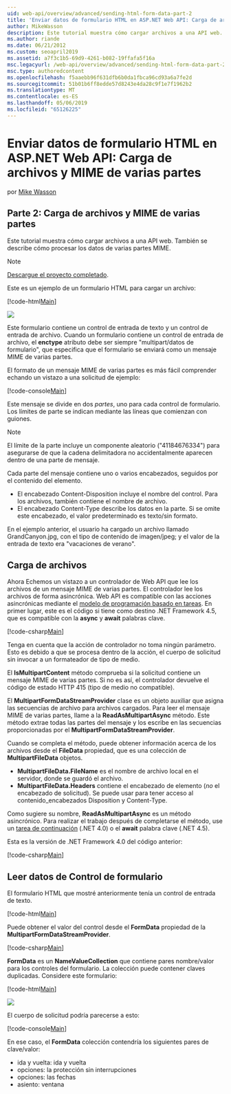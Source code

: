 ```yaml
---
uid: web-api/overview/advanced/sending-html-form-data-part-2
title: 'Enviar datos de formulario HTML en ASP.NET Web API: Carga de archivos y MIME de varias partes - ASP.NET 4.x'
author: MikeWasson
description: Este tutorial muestra cómo cargar archivos a una API web. También se describe cómo procesar los datos de varias partes MIME.
ms.author: riande
ms.date: 06/21/2012
ms.custom: seoapril2019
ms.assetid: a7f3c1b5-69d9-4261-b082-19ffafa5f16a
msc.legacyurl: /web-api/overview/advanced/sending-html-form-data-part-2
msc.type: authoredcontent
ms.openlocfilehash: f5aaebb96f631dfb6b0da1fbca96cd93a6a7fe2d
ms.sourcegitcommit: 51b01b6ff8edde57d8243e4da28c9f1e7f1962b2
ms.translationtype: MT
ms.contentlocale: es-ES
ms.lasthandoff: 05/06/2019
ms.locfileid: "65126225"
---
```

# <a name="sending-html-form-data-in-aspnet-web-api-file-upload-and-multipart-mime"></a>Enviar datos de formulario HTML en ASP.NET Web API: Carga de archivos y MIME de varias partes

por [Mike Wasson](https://github.com/MikeWasson)

## <a name="part-2-file-upload-and-multipart-mime"></a>Parte 2: Carga de archivos y MIME de varias partes

Este tutorial muestra cómo cargar archivos a una API web. También se describe cómo procesar los datos de varias partes MIME.

> [!NOTE]
> [Descargue el proyecto completado](https://code.msdn.microsoft.com/ASPNET-Web-API-File-Upload-a8c0fb0d).

Este es un ejemplo de un formulario HTML para cargar un archivo:

[!code-html[Main](sending-html-form-data-part-2/samples/sample1.html)]

![](sending-html-form-data-part-2/_static/image1.png)

Este formulario contiene un control de entrada de texto y un control de entrada de archivo. Cuando un formulario contiene un control de entrada de archivo, el **enctype** atributo debe ser siempre &quot;multipart/datos de formulario&quot;, que especifica que el formulario se enviará como un mensaje MIME de varias partes.

El formato de un mensaje MIME de varias partes es más fácil comprender echando un vistazo a una solicitud de ejemplo:

[!code-console[Main](sending-html-form-data-part-2/samples/sample2.cmd)]

Este mensaje se divide en dos *partes*, uno para cada control de formulario. Los límites de parte se indican mediante las líneas que comienzan con guiones.

> [!NOTE]
> El límite de la parte incluye un componente aleatorio (&quot;41184676334&quot;) para asegurarse de que la cadena delimitadora no accidentalmente aparecen dentro de una parte de mensaje.

Cada parte del mensaje contiene uno o varios encabezados, seguidos por el contenido del elemento.

- El encabezado Content-Disposition incluye el nombre del control. Para los archivos, también contiene el nombre de archivo.
- El encabezado Content-Type describe los datos en la parte. Si se omite este encabezado, el valor predeterminado es texto/sin formato.

En el ejemplo anterior, el usuario ha cargado un archivo llamado GrandCanyon.jpg, con el tipo de contenido de imagen/jpeg; y el valor de la entrada de texto era &quot;vacaciones de verano&quot;.

## <a name="file-upload"></a>Carga de archivos

Ahora Echemos un vistazo a un controlador de Web API que lee los archivos de un mensaje MIME de varias partes. El controlador lee los archivos de forma asincrónica. Web API es compatible con las acciones asincrónicas mediante el [modelo de programación basado en tareas](https://msdn.microsoft.com/library/dd460693.aspx). En primer lugar, este es el código si tiene como destino .NET Framework 4.5, que es compatible con la **async** y **await** palabras clave.

[!code-csharp[Main](sending-html-form-data-part-2/samples/sample3.cs)]

Tenga en cuenta que la acción de controlador no toma ningún parámetro. Esto es debido a que se procesa dentro de la acción, el cuerpo de solicitud sin invocar a un formateador de tipo de medio.

El **IsMultipartContent** método comprueba si la solicitud contiene un mensaje MIME de varias partes. Si no es así, el controlador devuelve el código de estado HTTP 415 (tipo de medio no compatible).

El **MultipartFormDataStreamProvider** clase es un objeto auxiliar que asigna las secuencias de archivo para archivos cargados. Para leer el mensaje MIME de varias partes, llame a la **ReadAsMultipartAsync** método. Este método extrae todas las partes del mensaje y los escribe en las secuencias proporcionadas por el **MultipartFormDataStreamProvider**.

Cuando se completa el método, puede obtener información acerca de los archivos desde el **FileData** propiedad, que es una colección de **MultipartFileData** objetos.

- **MultipartFileData.FileName** es el nombre de archivo local en el servidor, donde se guardó el archivo.
- **MultipartFileData.Headers** contiene el encabezado de elemento (*no* el encabezado de solicitud). Se puede usar para tener acceso al contenido\_encabezados Disposition y Content-Type.

Como sugiere su nombre, **ReadAsMultipartAsync** es un método asincrónico. Para realizar el trabajo después de completarse el método, use un [tarea de continuación](https://msdn.microsoft.com/library/ee372288.aspx) (.NET 4.0) o el **await** palabra clave (.NET 4.5).

Esta es la versión de .NET Framework 4.0 del código anterior:

[!code-csharp[Main](sending-html-form-data-part-2/samples/sample4.cs)]

## <a name="reading-form-control-data"></a>Leer datos de Control de formulario

El formulario HTML que mostré anteriormente tenía un control de entrada de texto.

[!code-html[Main](sending-html-form-data-part-2/samples/sample5.html)]

Puede obtener el valor del control desde el **FormData** propiedad de la **MultipartFormDataStreamProvider**.

[!code-csharp[Main](sending-html-form-data-part-2/samples/sample6.cs?highlight=15)]

**FormData** es un **NameValueCollection** que contiene pares nombre/valor para los controles del formulario. La colección puede contener claves duplicadas. Considere este formulario:

[!code-html[Main](sending-html-form-data-part-2/samples/sample7.html)]

![](sending-html-form-data-part-2/_static/image2.png)

El cuerpo de solicitud podría parecerse a esto:

[!code-console[Main](sending-html-form-data-part-2/samples/sample8.cmd)]

En ese caso, el **FormData** colección contendría los siguientes pares de clave/valor:

- ida y vuelta: ida y vuelta
- opciones: la protección sin interrupciones
- opciones: las fechas
- asiento: ventana
